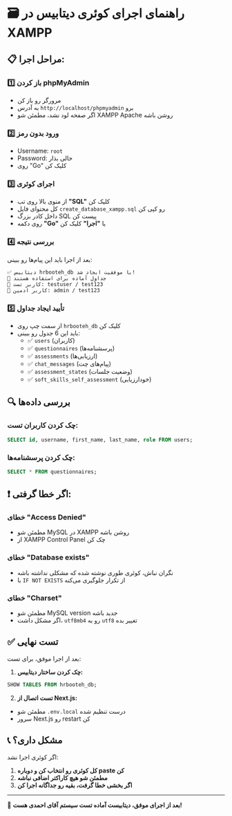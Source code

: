 # 🗃️ راهنمای اجرای کوئری دیتابیس در XAMPP

## 📋 مراحل اجرا:

### 1️⃣ باز کردن phpMyAdmin
- مرورگر رو باز کن
- به آدرس `http://localhost/phpmyadmin` برو
- اگر صفحه لود نشد، مطمئن شو XAMPP Apache روشن باشه

### 2️⃣ ورود بدون رمز
- Username: `root`
- Password: خالی بذار
- روی "Go" کلیک کن

### 3️⃣ اجرای کوئری
- از منوی بالا روی تب **"SQL"** کلیک کن
- کل محتوای فایل `create_database_xampp.sql` رو کپی کن
- داخل کادر بزرگ SQL پیست کن
- روی دکمه **"Go"** یا **"اجرا"** کلیک کن

### 4️⃣ بررسی نتیجه
بعد از اجرا باید این پیام‌ها رو ببینی:
```
✅ دیتابیس hrbooteh_db با موفقیت ایجاد شد!
🎯 جداول آماده برای استفاده هستند
👤 کاربر تست: testuser / test123
👑 کاربر ادمین: admin / test123
```

### 5️⃣ تأیید ایجاد جداول
- از سمت چپ روی `hrbooteh_db` کلیک کن
- باید این 6 جدول رو ببینی:
  - ✅ `users` (کاربران)
  - ✅ `questionnaires` (پرسشنامه‌ها)
  - ✅ `assessments` (ارزیابی‌ها)
  - ✅ `chat_messages` (پیام‌های چت)
  - ✅ `assessment_states` (وضعیت جلسات)
  - ✅ `soft_skills_self_assessment` (خودارزیابی)

## 🔍 بررسی داده‌ها

### چک کردن کاربران تست:
```sql
SELECT id, username, first_name, last_name, role FROM users;
```

### چک کردن پرسشنامه‌ها:
```sql
SELECT * FROM questionnaires;
```

## ❗ اگر خطا گرفتی:

### خطای "Access Denied"
- مطمئن شو MySQL در XAMPP روشن باشه
- از XAMPP Control Panel چک کن

### خطای "Database exists"
- نگران نباش، کوئری طوری نوشته شده که مشکلی نداشته باشه
- با `IF NOT EXISTS` از تکرار جلوگیری می‌کنه

### خطای "Charset"
- مطمئن شو MySQL version جدید باشه
- اگر مشکل داشت، `utf8mb4` رو به `utf8` تغییر بده

## ✅ تست نهایی

بعد از اجرا موفق، برای تست:

1. **چک کردن ساختار دیتابیس:**
```sql
SHOW TABLES FROM hrbooteh_db;
```

2. **تست اتصال از Next.js:**
- مطمئن شو `.env.local` درست تنظیم شده
- سرور Next.js رو restart کن

## 📞 مشکل داری؟

اگر کوئری اجرا نشد:

1. **کل کوئری رو انتخاب کن و دوباره paste کن**
2. **مطمئن شو هیچ کاراکتر اضافی نباشه**
3. **اگر بخشی خطا گرفت، بقیه رو جداگانه اجرا کن**

---

🎯 **بعد از اجرای موفق، دیتابیست آماده تست سیستم آقای احمدی هست!**
